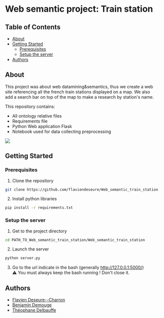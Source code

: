 # Web semantic project: Train station
## Table of Contents
- [About](#about)
- [Getting Started](#getting-started)
  - [Prerequisites](#prerequisites)
  - [Setup the server](#setup-the-server)
- [Authors](#authors)
   
## About
This project was about web datamining&semantics, thus we create a web site referencing all the french train stations displayed on a map. We also add a search bar on top of the map to make a research by station's name.


This repository contains:  
- All ontology relative files
- Requirements file
- Python Web application Flask
- Notebook used for data collecting preprocessing
 
 ![](/presentation/video.gif)  
 
## Getting Started
### Prerequisites
1. Clone the repository
```bash
git clone https://github.com/flaviendeseure/Web_semantic_train_station.git
```
2. Install python libraries 
```bash
pip install -r requirements.txt
```

### Setup the server
1. Get to the project directory
```bash
cd PATH_TO_Web_semantic_train_station/Web_semantic_train_station 
```
2. Launch the server
```bash
python server.py
```
3. Go to the url indicate in the bash (generally http://127.0.0.1:5000/)  
⚠️ You must always keep the bash running ! Don't close it.  
  
## Authors
- [Flavien Deseure--Charron](https://github.com/flaviendeseure)
- [Benjamin Demouge](https://github.com/benjamindemouge)
- [Théophane Delbauffe](https://github.com/theophanedb)
